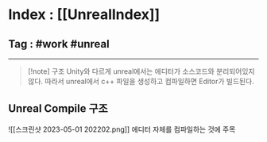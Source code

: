 # Index : [[UnrealIndex]]
## Tag : #work #unreal
---

> [!note] 구조
> Unity와 다르게 unreal에서는 에디터가 소스코드와 분리되어있지 않다.
> 따라서 unreal에서 c++ 파일을 생성하고 컴파일하면 Editor가 빌드된다.

## Unreal Compile 구조
![[스크린샷 2023-05-01 202202.png]]
에디터 자체를 컴파일하는 것에 주목
